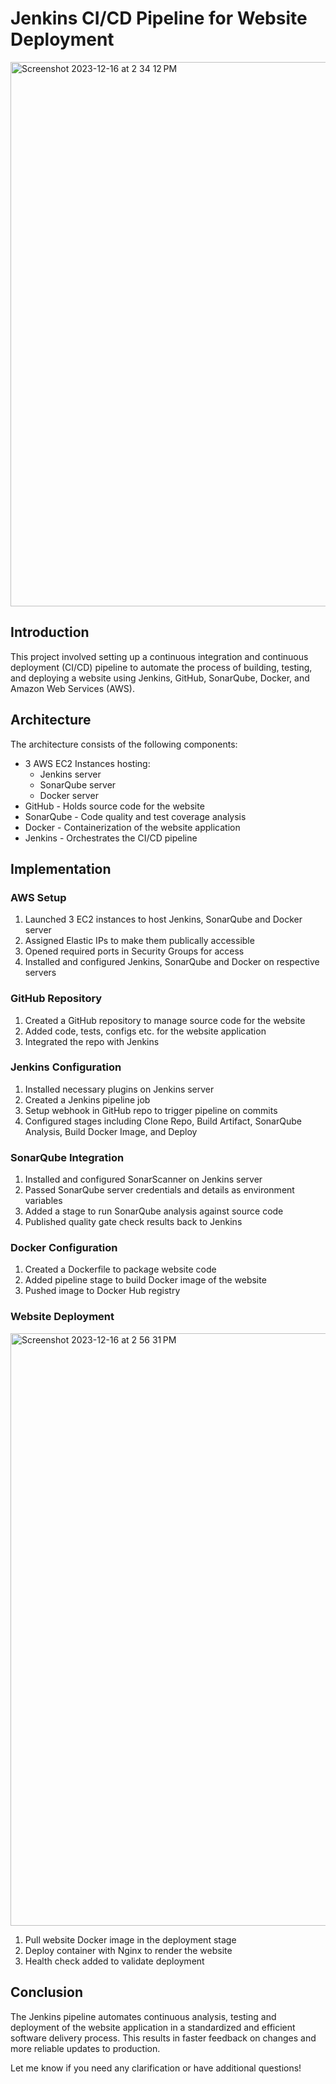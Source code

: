 # Jenkins CI/CD Pipeline for Website Deployment 



<img width="871" alt="Screenshot 2023-12-16 at 2 34 12 PM" src="https://github.com/MasudDevSecOps/Jenkins-Sonarqube-Docker-AWS/assets/118152048/db93db68-ec95-4846-90e3-a72e633a5e87">



## Introduction

This project involved setting up a continuous integration and continuous deployment (CI/CD) pipeline to automate the process of building, testing, and deploying a website using Jenkins, GitHub, SonarQube, Docker, and Amazon Web Services (AWS).

## Architecture

The architecture consists of the following components:

- 3 AWS EC2 Instances hosting:
  - Jenkins server
  - SonarQube server
  - Docker server
- GitHub - Holds source code for the website
- SonarQube - Code quality and test coverage analysis
- Docker - Containerization of the website application
- Jenkins - Orchestrates the CI/CD pipeline

## Implementation 

### AWS Setup

1. Launched 3 EC2 instances to host Jenkins, SonarQube and Docker server
2. Assigned Elastic IPs to make them publically accessible
3. Opened required ports in Security Groups for access
4. Installed and configured Jenkins, SonarQube and Docker on respective servers

### GitHub Repository

1. Created a GitHub repository to manage source code for the website
2. Added code, tests, configs etc. for the website application
3. Integrated the repo with Jenkins 

### Jenkins Configuration

1. Installed necessary plugins on Jenkins server
2. Created a Jenkins pipeline job
3. Setup webhook in GitHub repo to trigger pipeline on commits
4. Configured stages including Clone Repo, Build Artifact, SonarQube Analysis, Build Docker Image, and Deploy

### SonarQube Integration

1. Installed and configured SonarScanner on Jenkins server
2. Passed SonarQube server credentials and details as environment variables 
3. Added a stage to run SonarQube analysis against source code
4. Published quality gate check results back to Jenkins

### Docker Configuration

1. Created a Dockerfile to package website code
2. Added pipeline stage to build Docker image of the website
3. Pushed image to Docker Hub registry

### Website Deployment 

<img width="948" alt="Screenshot 2023-12-16 at 2 56 31 PM" src="https://github.com/MasudDevSecOps/Jenkins-Sonarqube-Docker-AWS/assets/118152048/66d728b6-e878-4f23-a986-9e3126dd09c3">

1. Pull website Docker image in the deployment stage
2. Deploy container with Nginx to render the website
3. Health check added to validate deployment

## Conclusion

The Jenkins pipeline automates continuous analysis, testing and deployment of the website application in a standardized and efficient software delivery process. This results in faster feedback on changes and more reliable updates to production.

Let me know if you need any clarification or have additional questions!
